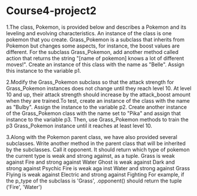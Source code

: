 # Course4-project2
1.The class, Pokemon, is provided below and describes a Pokemon and its leveling and evolving characteristics. An instance of the class is one pokemon that you create.
Grass_Pokemon is a subclass that inherits from Pokemon but changes some aspects, for instance, the boost values are different.
For the subclass Grass_Pokemon, add another method called action that returns the string "[name of pokemon] knows a lot of different moves!".
Create an instance of this class with the name as "Belle". Assign this instance to the variable p1.

2.Modify the Grass_Pokemon subclass so that the attack strength for Grass_Pokemon instances does not change until they reach level 10. At level 10 and up,
their attack strength should increase by the attack_boost amount when they are trained.To test, create an instance of the class with the name as "Bulby".
Assign the instance to the variable p2. Create another instance of the Grass_Pokemon class with the name set to "Pika" and assign that instance to the variable p3.
Then, use Grass_Pokemon methods to train the p3 Grass_Pokemon instance until it reaches at least level 10.

3.Along with the Pokemon parent class, we have also provided several subclasses. Write another method in the parent class that will be 
inherited by the subclasses. Call it opponent. It should return which type of pokemon the current type is weak and strong against, as 
a tuple.  Grass is weak against Fire and strong against Water  Ghost is weak against Dark and strong against Psychic  Fire is weak aga
inst Water and strong against Grass  Flying is weak against Electric and strong against Fighting  For example, if the p_type of the subclass
is 'Grass', .opponent() should return the tuple ('Fire', 'Water')
